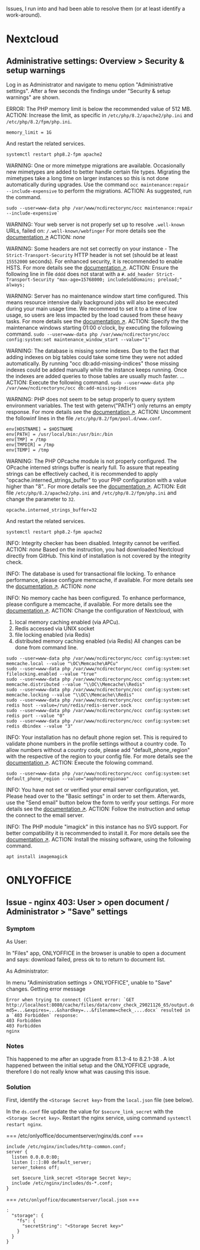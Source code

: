 Issues, I run into and had been able to resolve them (or at least identify a work-around).

# Nextcloud

## Administrative settings: Overview > Security & setup warnings

Log in as Administrator and navigate to menu option "Administrative settings". After a few seconds the findings under "Security & setup warnings" are shown.

ERROR: The PHP memory limit is below the recommended value of 512 MB.
ACTION: Increase the limit, as specific in `/etc/php/8.2/apache2/php.ini` and `/etc/php/8.2/fpm/php.ini`.
```code
memory_limit = 1G
```
And restart the related services.
```console
systemctl restart php8.2-fpm apache2
```

WARNING: One or more mimetype migrations are available. Occasionally new mimetypes are added to better handle certain file types. Migrating the mimetypes take a long time on larger instances so this is not done automatically during upgrades. Use the command `occ maintenance:repair --include-expensive` to perform the migrations.
ACTION: As suggested, run the command.
```console
sudo --user=www-data php /var/www/ncdirectorync/occ maintenance:repair --include-expensive`
```

WARNING: Your web server is not properly set up to resolve `.well-known` URLs, failed on: `/.well-known/webfinger` For more details see the [documentation ↗](https://docs.nextcloud.com/server/29/go.php?to=admin-setup-well-known-URL)
ACTION: _none_

WARNING: Some headers are not set correctly on your instance - The `Strict-Transport-Security` HTTP header is not set (should be at least `15552000` seconds). For enhanced security, it is recommended to enable HSTS. For more details see the [documentation ↗](https://docs.nextcloud.com/server/29/go.php?to=admin-security).
ACTION: Ensure the following line in file `dddd` does not starat with a `#`.
`add_header Strict-Transport-Security "max-age=15768000; includeSubDomains; preload;" always;` 

WARNING: Server has no maintenance window start time configured. This means resource intensive daily background jobs will also be executed during your main usage time. We recommend to set it to a time of low usage, so users are less impacted by the load caused from these heavy tasks. For more details see the [documentation ↗](https://docs.nextcloud.com/server/29/go.php?to=admin-background-jobs).
ACTION: Specify the the maintenance windows starting 01:00 o'clock, by executing the following command.
`sudo --user=www-data php /var/www/ncdirectorync/occ config:system:set maintenance_window_start --value="1"`

WARNING: The database is missing some indexes. Due to the fact that adding indexes on big tables could take some time they were not added automatically. By running "occ db:add-missing-indices" those missing indexes could be added manually while the instance keeps running. Once the indexes are added queries to those tables are usually much faster. ...
ACTION: Execute the following command.
`sudo --user=www-data php /var/www/ncdirectorync/occ db:add-missing-indices`

WARNING: PHP does not seem to be setup properly to query system environment variables. The test with getenv("PATH") only returns an empty response. For more details see the [documentation ↗](https://docs.nextcloud.com/server/29/go.php?to=admin-php-fpm).
ACTION: Uncomment the followinf lines in the file `/etc/php/8.2/fpm/pool.d/www.conf`.
```code
env[HOSTNAME] = $HOSTNAME
env[PATH] = /usr/local/bin:/usr/bin:/bin
env[TMP] = /tmp
env[TMPDIR] = /tmp
env[TEMP] = /tmp
```

WARNING: The PHP OPcache module is not properly configured. The OPcache interned strings buffer is nearly full. To assure that repeating strings can be effectively cached, it is recommended to apply "opcache.interned_strings_buffer" to your PHP configuration with a value higher than "8".. For more details see the [documentation ↗](https://docs.nextcloud.com/server/29/go.php?to=admin-php-opcache).
ACTION: Edit file `/etc/php/8.2/apache2/php.ini` and `/etc/php/8.2/fpm/php.ini` and change the parameter to `32`.
```code
opcache.interned_strings_buffer=32
```
And restart the related services.
```console
systemctl restart php8.2-fpm apache2
```

INFO: Integrity checker has been disabled. Integrity cannot be verified.
ACTION: _none_
Based on the instruction, you had downloaded Nextcloud directly from GitHub. This kind of installation is not covered by the integrity check.

INFO: The database is used for transactional file locking. To enhance performance, please configure memcache, if available. For more details see the [documentation ↗](https://docs.nextcloud.com/server/29/go.php?to=admin-transactional-locking).
ACTION: _none_

INFO: No memory cache has been configured. To enhance performance, please configure a memcache, if available. For more details see the [documentation ↗](https://docs.nextcloud.com/server/29/go.php?to=admin-performance).
ACTION: Change the configuration of Nextcloud, with
1. local memory caching enabled (via APCu).
2. Redis accessed via UNIX socket
3. file locking enabled (via Redis)
4. distributed memory caching enabled (via Redis)
All changes can be done from command line.
```console
sudo --user=www-data php /var/www/ncdirectorync/occ config:system:set memcache.local --value "\OC\Memcache\APCu"
sudo --user=www-data php /var/www/ncdirectorync/occ config:system:set filelocking.enabled --value "true"
sudo --user=www-data php /var/www/ncdirectorync/occ config:system:set memcache.distributed --value "\\OC\\Memcache\\Redis"
sudo --user=www-data php /var/www/ncdirectorync/occ config:system:set memcache.locking --value "\\OC\\Memcache\\Redis"
sudo --user=www-data php /var/www/ncdirectorync/occ config:system:set redis host --value=/run/redis/redis-server.sock
sudo --user=www-data php /var/www/ncdirectorync/occ config:system:set redis port --value "0"
sudo --user=www-data php /var/www/ncdirectorync/occ config:system:set redis dbindex --value "3"
```

INFO: Your installation has no default phone region set. This is required to validate phone numbers in the profile settings without a country code. To allow numbers without a country code, please add "default_phone_region" with the respective of the region to your config file. For more details see the [documentation ↗](https://en.wikipedia.org/wiki/ISO_3166-1_alpha-2#Officially_assigned_code_elements).
ACTION: Execute the folowing command.
```console
sudo --user=www-data php /var/www/ncdirectorync/occ config:system:set default_phone_region --value="aophoneregionao"
```

INFO: You have not set or verified your email server configuration, yet. Please head over to the "Basic settings" in order to set them. Afterwards, use the "Send email" button below the form to verify your settings. For more details see the [documentation ↗](https://docs.nextcloud.com/server/29/go.php?to=admin-email).
ACTION: Follow the instruction and setup the connect to the email server.

INFO: The PHP module "imagick" in this instance has no SVG support. For better compatibility it is recommended to install it. For more details see the [documentation ↗](https://docs.nextcloud.com/server/29/go.php?to=admin-php-modules).
ACTION: Install the missing software, using the following command.
```console
apt install imagemagick
```

# ONLYOFFICE

## Issue - nginx 403: User > open document / Administrator > "Save" settings

### Symptom

As User:

In "Files" app, ONLYOFFICE in the browser is unable to open a document and says: download failed, press ok to to return to document list.

As Administrator:

In menu "Adiministration settings > ONLYOFFICE", unable to "Save" changes. Getting error message

```code
Error when trying to connect (Client error: `GET http://localhost:8080/cache/files/data/conv_check_29021126_65/output.docx/check_29021126.docx?md5=...&expires=...&shardkey=...&filename=check_....docx` resulted in a `403 Forbidden` response:
403 Forbidden
403 Forbidden
nginx
```

### Notes

This happened to me after an upgrade from 8.1.3-4 to 8.2.1-38 . A lot happened between the initial setup and the ONLYOFFICE upgrade, therefore I do not really know what was causing this issue.

### Solution

First, identify the `<Storage Secret key>` from the `local.json` file (see below).

In the `ds.conf` file update the value for `$secure_link_secret` with the `<Storage Secret key>`.
Restart the nginx service, using command `systemctl restart nginx`.

=== /etc/onlyoffice/documentserver/nginx/ds.conf ===

```code
include /etc/nginx/includes/http-common.conf;
server {
  listen 0.0.0.0:80;
  listen [::]:80 default_server;
  server_tokens off;

  set $secure_link_secret <Storage Secret key>;
  include /etc/nginx/includes/ds-*.conf;
}
```


=== `/etc/onlyoffice/documentserver/local.json` ===

```code
:
  "storage": {
    "fs": {
      "secretString": "<Storage Secret key>"
    }
  }
}
```
